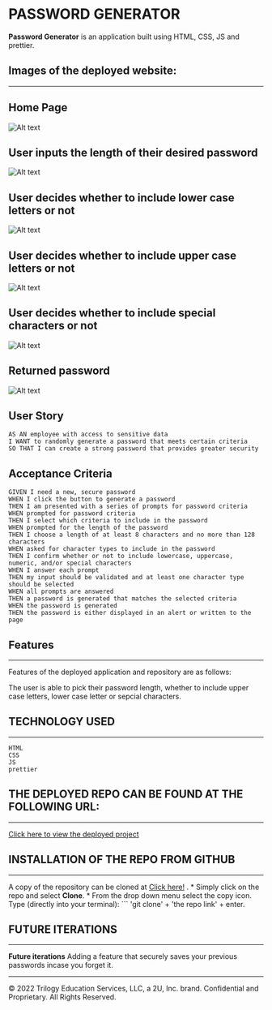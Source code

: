 

# PASSWORD GENERATOR
**Password Generator** is an application built using HTML, CSS, JS and prettier.


## Images of the deployed website:
***

## Home Page
![Alt text](media/PWHomepage.png)

## User inputs the length of their desired password
![Alt text](media/PWlengthInput.png)

## User decides whether to include lower case letters or not
![Alt text](media/PWLowercase.png)

## User decides whether to include upper case letters or not
![Alt text](media/PWUppercase.png)

## User decides whether to include special characters or not
![Alt text](media/PWSpecCharacters.png)

## Returned password
![Alt text](media/PWFInalreturn.png)




## User Story

```
AS AN employee with access to sensitive data
I WANT to randomly generate a password that meets certain criteria
SO THAT I can create a strong password that provides greater security
```

## Acceptance Criteria

```
GIVEN I need a new, secure password
WHEN I click the button to generate a password
THEN I am presented with a series of prompts for password criteria
WHEN prompted for password criteria
THEN I select which criteria to include in the password
WHEN prompted for the length of the password
THEN I choose a length of at least 8 characters and no more than 128 characters
WHEN asked for character types to include in the password
THEN I confirm whether or not to include lowercase, uppercase, numeric, and/or special characters
WHEN I answer each prompt
THEN my input should be validated and at least one character type should be selected
WHEN all prompts are answered
THEN a password is generated that matches the selected criteria
WHEN the password is generated
THEN the password is either displayed in an alert or written to the page
```
  ## Features
  ***
  
  Features of the deployed application and repository are as follows:

  The user is able to pick their password length, whether to include upper case letters, lower case letter or sepcial characters.

  ## TECHNOLOGY USED
  ***
    HTML 
    CSS 
    JS 
    prettier
 

## THE DEPLOYED REPO CAN BE FOUND AT THE FOLLOWING URL:
***
 [Click here to view the deployed project](https://lycanchic.github.io/Password-Generator/)

  ## INSTALLATION OF THE REPO FROM GITHUB
  ***
  A copy of the repository can be cloned at  [Click here!](https://lycanchic.github.io/Password-Generator/)
  . 
    * Simply click on the repo and select **Clone**. 
    * From the drop down menu select the copy icon. Type (directly into your terminal):
    ```
    'git clone' + 'the repo link' + enter.
     

  ## FUTURE ITERATIONS
  ***
  **Future iterations**
    Adding a feature that securely saves your previous passwords incase you forget it. 

 
- - -
© 2022 Trilogy Education Services, LLC, a 2U, Inc. brand. Confidential and Proprietary. All Rights Reserved.